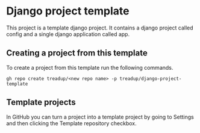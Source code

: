 # Django project template
This project is a template django project. It contains a django project called
config and a single django application called app.

## Creating a project from this template
To create a project from this template run the following commands.

    gh repo create treadup/<new repo name> -p treadup/django-project-template

## Template projects
In GitHub you can turn a project into a template project by going to Settings
and then clicking the Template repository checkbox.

